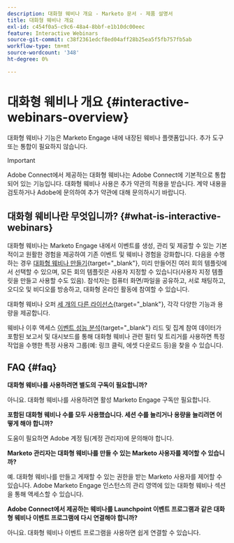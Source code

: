 ```yaml
---
description: 대화형 웨비나 개요 - Marketo 문서 - 제품 설명서
title: 대화형 웨비나 개요
exl-id: c454f0a5-c9c6-48a4-8bbf-e1b10dc00eec
feature: Interactive Webinars
source-git-commit: c38f2361edcf8ed04aff28b25ea5f5fb757fb5ab
workflow-type: tm+mt
source-wordcount: '348'
ht-degree: 0%

---
```


# 대화형 웨비나 개요 {#interactive-webinars-overview}

대화형 웨비나 기능은 Marketo Engage 내에 내장된 웨비나 플랫폼입니다. 추가 도구 또는 통합이 필요하지 않습니다.

>[!IMPORTANT]
>
>Adobe Connect에서 제공하는 대화형 웨비나는 Adobe Connect에 기본적으로 통합되어 있는 기능입니다. 대화형 웨비나 사용은 추가 약관의 적용을 받습니다.  계약 내용을 검토하거나 Adobe에 문의하여 추가 약관에 대해 문의하시기 바랍니다.

## 대화형 웨비나란 무엇입니까? {#what-is-interactive-webinars}

대화형 웨비나는 Marketo Engage 내에서 이벤트를 생성, 관리 및 제공할 수 있는 기본적이고 원활한 경험을 제공하여 기존 이벤트 및 웨비나 경험을 강화합니다. 다음을 수행하는 경우 [대화형 웨비나 만들기](/help/marketo/product-docs/demand-generation/events/interactive-webinars/create-an-interactive-webinar.md){target="_blank"}, 미리 만들어진 여러 회의 템플릿에서 선택할 수 있으며, 모든 회의 템플릿은 사용자 지정할 수 있습니다(사용자 지정 템플릿을 만들고 사용할 수도 있음). 참석자는 컴퓨터 화면/파일을 공유하고, 서로 채팅하고, 오디오 및 비디오를 방송하고, 대화형 온라인 활동에 참여할 수 있습니다.

대화형 웨비나 오퍼 [세 개의 다른 라이선스](/help/marketo/product-docs/demand-generation/events/interactive-webinars/user-and-license-management.md){target="_blank"}, 각각 다양한 기능과 용량을 제공합니다.

웨비나 이후 액세스 [이벤트 성능 분석](/help/marketo/product-docs/demand-generation/events/interactive-webinars/event-workflows.md){target="_blank"} 리드 및 집계 참여 데이터가 포함된 보고서 및 대시보드를 통해 대화형 웨비나 관련 필터 및 트리거를 사용하면 특정 작업을 수행한 특정 사용자 그룹(예: 링크 클릭, 에셋 다운로드 등)을 찾을 수 있습니다.

## FAQ {#faq}

**대화형 웨비나를 사용하려면 별도의 구독이 필요합니까?**

아니요. 대화형 웨비나를 사용하려면 활성 Marketo Engage 구독만 필요합니다.

**포함된 대화형 웨비나 수를 모두 사용했습니다. 세션 수를 늘리거나 용량을 늘리려면 어떻게 해야 합니까?**

도움이 필요하면 Adobe 계정 팀(계정 관리자)에 문의해야 합니다.

**Marketo 관리자는 대화형 웨비나를 만들 수 있는 Marketo 사용자를 제어할 수 있습니까?**

예. 대화형 웨비나를 만들고 게재할 수 있는 권한을 받는 Marketo 사용자를 제어할 수 있습니다. Adobe Marketo Engage 인스턴스의 관리 영역에 있는 대화형 웨비나 섹션을 통해 액세스할 수 있습니다.

**Adobe Connect에서 제공하는 웨비나를 Launchpoint 이벤트 프로그램과 같은 대화형 웨비나 이벤트 프로그램에 다시 연결해야 합니까?**

아니요. 대화형 웨비나 이벤트 프로그램을 사용하면 쉽게 연결할 수 있습니다.
